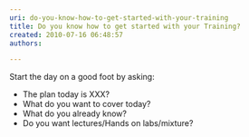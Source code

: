 ```yaml
---
uri: do-you-know-how-to-get-started-with-your-training
title: Do you know how to get started with your Training?
created: 2010-07-16 06:48:57
authors:

---
```





<span class='intro'> 
  <p>Start the day on a good foot by asking&#58;</p>
<ul>
    <li>The plan today is XXX? </li>
    <li>What do you want to cover today? </li>
    <li>What do you already know? </li>
    <li>Do you want lectures/Hands on labs/mixture?</li>
</ul>
 </span>




